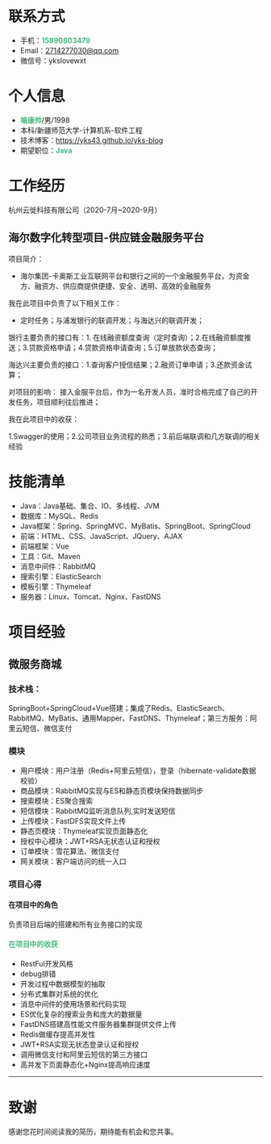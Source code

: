 
# 联系方式

- 手机：**<span style="color:#42B983">15890803479</span>**
- Email：2714277030@qq.com
- 微信号：ykslovewxt


# 个人信息

 - **<span style="color:#42B983">喻康帅</span>**/男/1998 
 - 本科/新疆师范大学-计算机系-软件工程 
 - 技术博客：https://yks43.github.io/yks-blog
 - 期望职位：**<span style="color:#42B983">Java</span>**


# 工作经历

杭州云徙科技有限公司（2020-7月~2020-9月）

## 海尔数字化转型项目-供应链金融服务平台

项目简介：

*   海尔集团-卡奥斯工业互联网平台和银行之间的一个金融服务平台，为资金方、融资方、供应商提供便捷、安全、透明、高效的金融服务

我在此项目中负责了以下相关工作：

*   定时任务；与浦发银行的联调开发；与海达兴的联调开发；

银行主要负责的接口有：1. 在线融资额度查询（定时查询）；2.在线融资额度推送；3.贷款资格申请；4.贷款资格申请查询；5.订单放款状态查询；

海达兴主要负责的接口：1.查询客户授信结果；2.融资订单申请；3.还款资金试算；

对项目的影响：
接入金服平台后，作为一名开发人员，准时合格完成了自己的开发任务，项目顺利往后推进；

我在此项目中的收获：

1.Swagger的使用；2.公司项目业务流程的熟悉；3.前后端联调和几方联调的相关经验

# 技能清单

- Java：Java基础、集合、IO、多线程、JVM
- 数据库：MySQL、Redis
- Java框架：Spring、SpringMVC、MyBatis、SpringBoot、SpringCloud
- 前端：HTML、CSS、JavaScript、JQuery、AJAX
- 前端框架：Vue
- 工具：Git、Maven
- 消息中间件：RabbitMQ
- 搜索引擎：ElasticSearch
- 模板引擎：Thymeleaf
- 服务器：Linux、Tomcat、Nginx、FastDNS

# **项目经验**



## 微服务商城
### 技术栈：
SpringBoot+SpringCloud+Vue搭建；集成了Redis、ElasticSearch、RabbitMQ、MyBatis、通用Mapper、FastDNS、Thymeleaf；第三方服务：阿里云短信、微信支付

### 模块
* 用户模块：用户注册（Redis+阿里云短信），登录（hibernate-validate数据校验）
* 商品模块：RabbitMQ实现与ES和静态页模块保持数据同步
* 搜索模块：ES聚合搜索
* 短信模块：RabbitMQ监听消息队列,实时发送短信
* 上传模块：FastDFS实现文件上传
* 静态页模块：Thymeleaf实现页面静态化
* 授权中心模块：JWT+RSA无状态认证和授权
* 订单模块：雪花算法、微信支付
* 网关模块：客户端访问的统一入口

### 项目心得
#### 在项目中的角色

负责项目后端的搭建和所有业务接口的实现

#### **<span style="color:#42B983">在项目中的收获</span>**
* RestFul开发风格
* debug排错
* 开发过程中数据模型的抽取
* 分布式集群对系统的优化
* 消息中间件的使用场景和代码实现
* ES优化复杂的搜索业务和庞大的数据量
* FastDNS搭建高性能文件服务器集群提供文件上传
* Redis做缓存提高并发性
* JWT+RSA实现无状态登录认证和授权
* 调用微信支付和阿里云短信的第三方接口
* 高并发下页面静态化+Nginx提高响应速度

    

---
# 致谢
感谢您花时间阅读我的简历，期待能有机会和您共事。
      